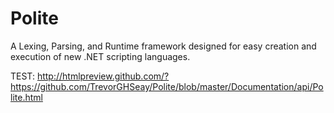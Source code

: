 # Polite
A Lexing, Parsing, and Runtime framework designed for easy creation and execution of new .NET scripting languages.

TEST: http://htmlpreview.github.com/?https://github.com/TrevorGHSeay/Polite/blob/master/Documentation/api/Polite.html
